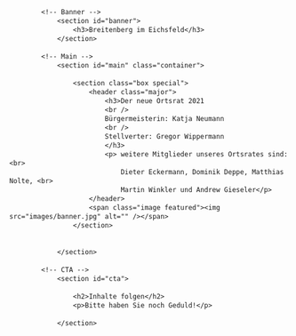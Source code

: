 

			<!-- Banner -->
				<section id="banner">
					<h3>Breitenberg im Eichsfeld</h3>
				</section>

			<!-- Main -->
				<section id="main" class="container">

					<section class="box special">
						<header class="major">
							<h3>Der neue Ortsrat 2021
							<br />
							Bürgermeisterin: Katja Neumann
							<br />
							Stellverter: Gregor Wippermann
							</h3>
							<p> weitere Mitglieder unseres Ortsrates sind: <br>
								Dieter Eckermann, Dominik Deppe, Matthias Nolte, <br>
								Martin Winkler und Andrew Gieseler</p>
						</header>
						<span class="image featured"><img src="images/banner.jpg" alt="" /></span>
					</section>

					
				</section>

			<!-- CTA -->
				<section id="cta">

					<h2>Inhalte folgen</h2>
					<p>Bitte haben Sie noch Geduld!</p>

				</section>

